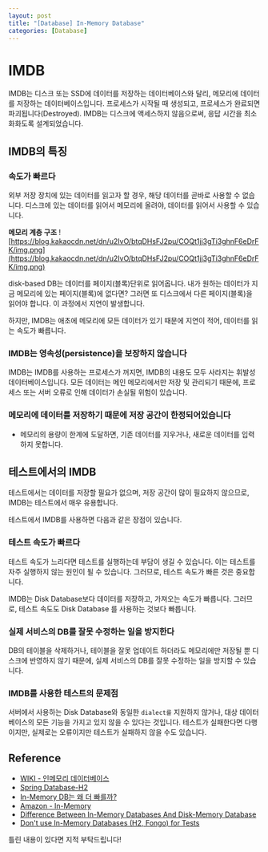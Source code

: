 ```yaml
---
layout: post
title: "[Database] In-Memory Database"
categories: [Database]
---
```


# IMDB
IMDB는 디스크 또는 SSD에 데이터를 저장하는 데이터베이스와 달리, 메모리에 데이터를 저장하는 데이터베이스입니다.
프로세스가 시작될 때 생성되고, 프로세스가 완료되면 파괴됩니다(Destroyed).
IMDB는 디스크에 액세스하지 않음으로써, 응답 시간을 최소화화도록 설계되었습니다.

## IMDB의 특징 
### 속도가 빠르다
외부 저장 장치에 있는 데이터를 읽고자 할 경우, 해당 데이터를 곧바로 사용할 수 없습니다.
디스크에 있는 데이터를 읽어서 메모리에 올려야, 데이터를 읽어서 사용할 수 있습니다.

**메모리 계층 구조**
![https://blog.kakaocdn.net/dn/u2IvO/btqDHsFJ2pu/COQt1jj3gTi3ghnF6eDrFK/img.png](https://blog.kakaocdn.net/dn/u2IvO/btqDHsFJ2pu/COQt1jj3gTi3ghnF6eDrFK/img.png)

disk-based DB는 데이터를 페이지(블록)단위로 읽어옵니다.
내가 원하는 데이터가 지금 메모리에 있는 페이지(블록)에 없다면?
그러면 또 디스크에서 다른 페이지(블록)을 읽어야 합니다. 이 과정에서 지연이 발생합니다.

하지만, IMDB는 애초에 메모리에 모든 데이터가 있기 때문에 지연이 적어, 데이터를 읽는 속도가 빠릅니다.

### IMDB는 영속성(persistence)을 보장하지 않습니다
IMDB는 IMDB를 사용하는 프로세스가 꺼지면, IMDB의 내용도 모두 사라지는 휘발성 데이터베이스입니다. 
모든 데이터는 메인 메모리에서만 저장 및 관리되기 때문에, 프로세스 또는 서버 오류로 인해 데이터가 손실될 위험이 있습니다.

### 메모리에 데이터를 저장하기 때문에 저장 공간이 한정되어있습니다
- 메모리의 용량이 한계에 도달하면, 기존 데이터를 지우거나, 새로운 데이터를 입력하지 못합니다.

## 테스트에서의 IMDB
테스트에서는 데이터를 저장할 필요가 없으며, 저장 공간이 많이 필요하지 않으므로, IMDB는 테스트에서 매우 유용합니다.

테스트에서 IMDB를 사용하면 다음과 같은 장점이 있습니다.

### 테스트 속도가 빠르다
테스트 속도가 느리다면 테스트를 실행하는데 부담이 생길 수 있습니다. 이는 테스트를 자주 실행하지 않는 원인이 될 수 있습니다.
그러므로, 테스트 속도가 빠른 것은 중요합니다.

IMDB는 Disk Database보다 데이터를 저장하고, 가져오는 속도가 빠릅니다.
그러므로, 테스트 속도도 Disk Database 를 사용하는 것보다 빠릅니다.

### 실제 서비스의 DB를 잘못 수정하는 일을 방지한다
DB의 테이블을 삭제하거나, 테이블을 잘못 업데이트 하더라도 메모리에만 저장될 뿐 디스크에 반영하지 않기 때문에, 
실제 서비스의 DB를 잘못 수정하는 일을 방지할 수 있습니다.

### IMDB를 사용한 테스트의 문제점
서버에서 사용하는 Disk Database와 동일한 `dialect를` 지원하지 않거나, 대상 데이터베이스의 모든 기능을 가지고 있지 않을 수 있다는 것입니다.
테스트가 실패한다면 다행이지만, 실제로는 오류이지만 테스트가 실패하지 않을 수도 있습니다.

## Reference
- [WIKI - 인메모리 데이터베이스](https://ko.wikipedia.org/wiki/%EC%9D%B8%EB%A9%94%EB%AA%A8%EB%A6%AC_%EB%8D%B0%EC%9D%B4%ED%84%B0%EB%B2%A0%EC%9D%B4%EC%8A%A4)
- [Spring Database-H2](https://better-dev.netlify.app/java/2019/03/25/spring_18/)
- [In-Memory DB는 왜 더 빠를까?](https://2kindsofcs.tistory.com/40)
- [Amazon - In-Memory](https://aws.amazon.com/ko/nosql/in-memory/)
- [Difference Between In-Memory Databases And Disk-Memory Database](https://stackoverflow.com/questions/25802521/difference-between-in-memory-databases-and-disk-memory-database)
- [Don't use In-Memory Databases (H2, Fongo) for Tests](https://phauer.com/2017/dont-use-in-memory-databases-tests-h2/)

틀린 내용이 있다면 지적 부탁드립니다!
